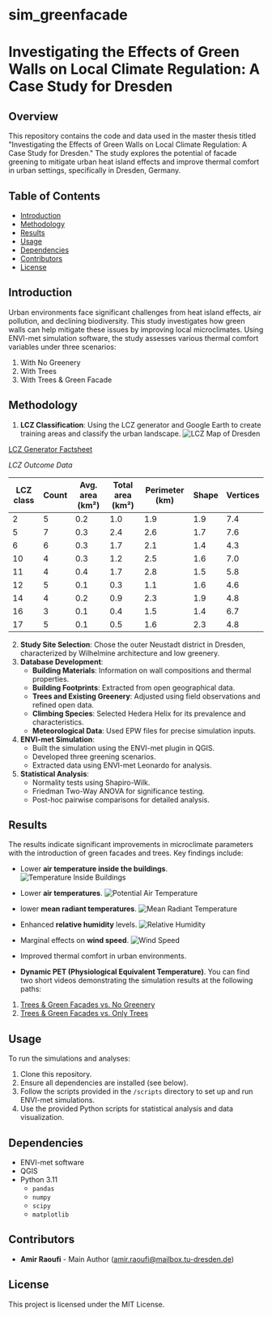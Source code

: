 # sim_greenfacade

# Investigating the Effects of Green Walls on Local Climate Regulation: A Case Study for Dresden

## Overview
This repository contains the code and data used in the master thesis titled "Investigating the Effects of Green Walls on Local Climate Regulation: A Case Study for Dresden." The study explores the potential of facade greening to mitigate urban heat island effects and improve thermal comfort in urban settings, specifically in Dresden, Germany.

## Table of Contents
- [Introduction](#introduction)
- [Methodology](#methodology)
- [Results](#results)
- [Usage](#usage)
- [Dependencies](#dependencies)
- [Contributors](#contributors)
- [License](#license)

## Introduction
Urban environments face significant challenges from heat island effects, air pollution, and declining biodiversity. This study investigates how green walls can help mitigate these issues by improving local microclimates. Using ENVI-met simulation software, the study assesses various thermal comfort variables under three scenarios:
1. With No Greenery
2. With Trees
3. With Trees & Green Facade

## Methodology
1. **LCZ Classification**: Using the LCZ generator and Google Earth to create training areas and classify the urban landscape.
![LCZ Map of Dresden](asset/lcz_map.jpg)

[LCZ Generator Factsheet](https://lcz-generator.rub.de/factsheets/bdacb8b7fafe468c530b37b1e0a7733314796422/bdacb8b7fafe468c530b37b1e0a7733314796422_factsheet.html)

 *LCZ Outcome Data*

| LCZ class | Count | Avg. area (km²) | Total area (km²) | Perimeter (km) | Shape | Vertices |
|-----------|-------|-----------------|------------------|----------------|-------|----------|
| 2         | 5     | 0.2             | 1.0              | 1.9            | 1.9   | 7.4      |
| 5         | 7     | 0.3             | 2.4              | 2.6            | 1.7   | 7.6      |
| 6         | 6     | 0.3             | 1.7              | 2.1            | 1.4   | 4.3      |
| 10        | 4     | 0.3             | 1.2              | 2.5            | 1.6   | 7.0      |
| 11        | 4     | 0.4             | 1.7              | 2.8            | 1.5   | 5.8      |
| 12        | 5     | 0.1             | 0.3              | 1.1            | 1.6   | 4.6      |
| 14        | 4     | 0.2             | 0.9              | 2.3            | 1.9   | 4.8      |
| 16        | 3     | 0.1             | 0.4              | 1.5            | 1.4   | 6.7      |
| 17        | 5     | 0.1             | 0.5              | 1.6            | 2.3   | 4.8      |


2. **Study Site Selection**: Chose the outer Neustadt district in Dresden, characterized by Wilhelmine architecture and low greenery.
3. **Database Development**:
   - **Building Materials**: Information on wall compositions and thermal properties.
   - **Building Footprints**: Extracted from open geographical data.
   - **Trees and Existing Greenery**: Adjusted using field observations and refined open data.
   - **Climbing Species**: Selected Hedera Helix for its prevalence and characteristics.
   - **Meteorological Data**: Used EPW files for precise simulation inputs.
4. **ENVI-met Simulation**:
   - Built the simulation using the ENVI-met plugin in QGIS.
   - Developed three greening scenarios.
   - Extracted data using ENVI-met Leonardo for analysis.
5. **Statistical Analysis**:
   - Normality tests using Shapiro-Wilk.
   - Friedman Two-Way ANOVA for significance testing.
   - Post-hoc pairwise comparisons for detailed analysis.

## Results
The results indicate significant improvements in microclimate parameters with the introduction of green facades and trees. Key findings include:
- Lower **air temperature inside the buildings**.
![Temperature Inside Buildings](asset/temperature_inside_buildings.png)

- Lower **air temperatures**.
![Potential Air Temperature](asset/air_temperature.jpg)

- lower **mean radiant temperatures**.
![Mean Radiant Temperature](asset/mean_radiant_temp.jpg)

- Enhanced **relative humidity** levels.
![Relative Humidity](asset/relative_humidity.jpg)

- Marginal effects on **wind speed**.
![Wind Speed](asset/relative_humidity.jpg)
- Improved thermal comfort in urban environments.


- **Dynamic PET (Physiological Equivalent Temperature)**.
You can find two short videos demonstrating the simulation results at the following paths:
1. [Trees & Green Facades vs. No Greenery](asset/trees&greenfacades_vs_No_greenery.mp4)
2. [Trees & Green Facades vs. Only Trees](asset/trees&greenfacades_vs_onlytrees.mp4)


## Usage
To run the simulations and analyses:
1. Clone this repository.
2. Ensure all dependencies are installed (see below).
3. Follow the scripts provided in the `/scripts` directory to set up and run ENVI-met simulations.
4. Use the provided Python scripts for statistical analysis and data visualization.

## Dependencies
- ENVI-met software
- QGIS
- Python 3.11
  - `pandas`
  - `numpy`
  - `scipy`
  - `matplotlib`

## Contributors
- **Amir Raoufi** - Main Author ([amir.raoufi@mailbox.tu-dresden.de](mailto:amir.raoufi@mailbox.tu-dresden.de))

## License
This project is licensed under the MIT License.




